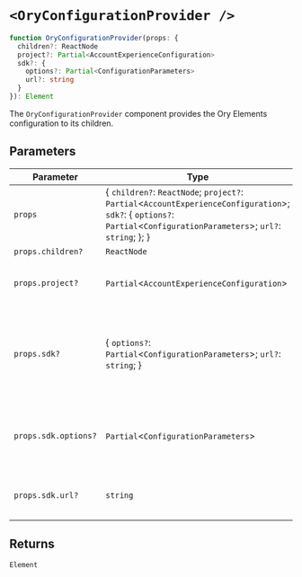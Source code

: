 # `<OryConfigurationProvider />`

```ts
function OryConfigurationProvider(props: {
  children?: ReactNode
  project?: Partial<AccountExperienceConfiguration>
  sdk?: {
    options?: Partial<ConfigurationParameters>
    url?: string
  }
}): Element
```

The `OryConfigurationProvider` component provides the Ory Elements configuration to its children.

## Parameters

| Parameter            | Type                                                                                                                                                                            | Description                                                                                                                                                            |
| -------------------- | ------------------------------------------------------------------------------------------------------------------------------------------------------------------------------- | ---------------------------------------------------------------------------------------------------------------------------------------------------------------------- |
| `props`              | \{ `children?`: `ReactNode`; `project?`: `Partial`\<`AccountExperienceConfiguration`\>; `sdk?`: \{ `options?`: `Partial`\<`ConfigurationParameters`\>; `url?`: `string`; \}; \} | The properties for the OryConfigurationProvider component.                                                                                                             |
| `props.children?`    | `ReactNode`                                                                                                                                                                     | -                                                                                                                                                                      |
| `props.project?`     | `Partial`\<`AccountExperienceConfiguration`\>                                                                                                                                   | This configuration is used to customize the behavior and appearance of Ory Elements.                                                                                   |
| `props.sdk?`         | \{ `options?`: `Partial`\<`ConfigurationParameters`\>; `url?`: `string`; \}                                                                                                     | The Ory SDK configuration to use. If not provided, the SDK URL will be determined automatically based on the environment. Always required for production environments. |
| `props.sdk.options?` | `Partial`\<`ConfigurationParameters`\>                                                                                                                                          | Additional parameters for the Ory SDK configuration. This can include options like headers, credentials, and other settings.                                           |
| `props.sdk.url?`     | `string`                                                                                                                                                                        | The URL the Ory SDK should connect to. This is typically the base URL of your Ory instance.                                                                            |

## Returns

`Element`
